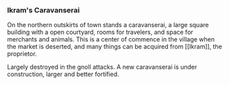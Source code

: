 ### Ikram's Caravanserai

On the northern outskirts of town stands a caravanserai, a large square building with a open courtyard, rooms for travelers, and space for merchants and animals. This is a center of commence in the village when the market is deserted, and many things can be acquired from [[Ikram]], the proprietor. 

Largely destroyed in the gnoll attacks. A new caravanserai is under construction, larger and better fortified. 


